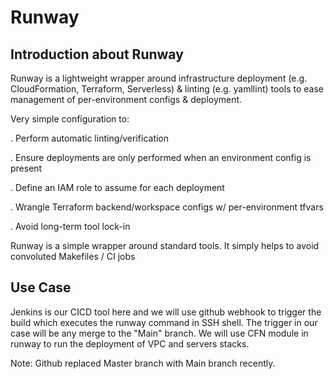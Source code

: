 # Runway

## Introduction about Runway

Runway is a lightweight wrapper around infrastructure deployment (e.g. CloudFormation, Terraform, Serverless) & linting (e.g. yamllint) tools to ease management of per-environment configs & deployment.

Very simple configuration to:

. Perform automatic linting/verification

. Ensure deployments are only performed when an environment config is present

. Define an IAM role to assume for each deployment

. Wrangle Terraform backend/workspace configs w/ per-environment tfvars

. Avoid long-term tool lock-in

Runway is a simple wrapper around standard tools. It simply helps to avoid convoluted Makefiles / CI jobs

## Use Case

Jenkins is our CICD tool here and we will use github webhook to trigger the build which executes the runway command in SSH shell. The trigger in our case will be any merge to the "Main" branch. We will use CFN module in runway to run the deployment of VPC and servers stacks.

Note: Github replaced Master branch with Main branch recently.


